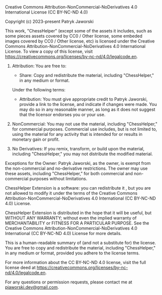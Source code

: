 Creative Commons Attribution-NonCommercial-NoDerivatives 4.0 International License (CC BY-NC-ND 4.0)

Copyright (c) 2023-present Patryk Jaworski

This work, "ChessHelper" (except some of the assets it includes, such as some pieces assets covered by CC0 / Other license, some embeded images covered by CC0 / Other license, etc) is licensed under the Creative Commons Attribution-NonCommercial-NoDerivatives 4.0 International License. To view a copy of this license, visit https://creativecommons.org/licenses/by-nc-nd/4.0/legalcode.en.

1. Attribution:
   You are free to:
   - Share: Copy and redistribute the material, including "ChessHelper," in any medium or format.

   Under the following terms:
   - Attribution: You must give appropriate credit to Patryk Jaworski, provide a link to the license, and indicate if changes were made. You may do so in any reasonable manner, as long as it does not suggest that the licensor endorses you or your use.

2. NonCommercial:
   You may not use the material, including "ChessHelper," for commercial purposes. Commercial use includes, but is not limited to, using the material for any activity that is intended for or results in monetary gain or profit.

3. No Derivatives:
   If you remix, transform, or build upon the material, including "ChessHelper," you may not distribute the modified material.

Exceptions for the Owner:
   Patryk Jaworski, as the owner, is exempt from the non-commercial and no-derivative restrictions. The owner may use these assets, including "ChessHelper," for both commercial and non-commercial purposes without limitations.

ChessHelper Extension is a software: you can redistribute it , but you are not allowed to modify it under the terms of the Creative Commons Attribution-NonCommercial-NoDerivatives 4.0 International (CC BY-NC-ND 4.0) License.

ChessHelper Extension is distributed in the hope that it will be useful,
but WITHOUT ANY WARRANTY; without even the implied warranty of
MERCHANTABILITY or FITNESS FOR A PARTICULAR PURPOSE.  See the Creative Commons Attribution-NonCommercial-NoDerivatives 4.0 International (CC BY-NC-ND 4.0) License for more details.

This is a human-readable summary of (and not a substitute for) the license. You are free to copy and redistribute the material, including "ChessHelper," in any medium or format, provided you adhere to the license terms.

For more information about the CC BY-NC-ND 4.0 license, visit the full license deed at https://creativecommons.org/licenses/by-nc-nd/4.0/legalcode.en.

For any questions or permission requests, please contact me at pjaworski.dev@gmail.com.
